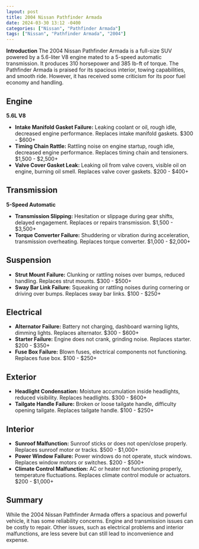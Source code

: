 ```yaml
---
layout: post
title: 2004 Nissan Pathfinder Armada
date: 2024-03-30 13:12 -0400
categories: ["Nissan", "Pathfinder Armada"]
tags: ["Nissan", "Pathfinder Armada", "2004"]
---
```

**Introduction**
The 2004 Nissan Pathfinder Armada is a full-size SUV powered by a 5.6-liter V8 engine mated to a 5-speed automatic transmission. It produces 310 horsepower and 385 lb-ft of torque. The Pathfinder Armada is praised for its spacious interior, towing capabilities, and smooth ride. However, it has received some criticism for its poor fuel economy and handling.

## **Engine**

**5.6L V8**
* **Intake Manifold Gasket Failure:** Leaking coolant or oil, rough idle, decreased engine performance. Replaces intake manifold gaskets. $300 - $600+
* **Timing Chain Rattle:** Rattling noise on engine startup, rough idle, decreased engine performance. Replaces timing chain and tensioners. $1,500 - $2,500+
* **Valve Cover Gasket Leak:** Leaking oil from valve covers, visible oil on engine, burning oil smell. Replaces valve cover gaskets. $200 - $400+

## **Transmission**

**5-Speed Automatic**
* **Transmission Slipping:** Hesitation or slippage during gear shifts, delayed engagement. Replaces or repairs transmission. $1,500 - $3,500+
* **Torque Converter Failure:** Shuddering or vibration during acceleration, transmission overheating. Replaces torque converter. $1,000 - $2,000+

## **Suspension**

* **Strut Mount Failure:** Clunking or rattling noises over bumps, reduced handling. Replaces strut mounts. $300 - $500+
* **Sway Bar Link Failure:** Squeaking or rattling noises during cornering or driving over bumps. Replaces sway bar links. $100 - $250+

## **Electrical**

* **Alternator Failure:** Battery not charging, dashboard warning lights, dimming lights. Replaces alternator. $300 - $600+
* **Starter Failure:** Engine does not crank, grinding noise. Replaces starter. $200 - $350+
* **Fuse Box Failure:** Blown fuses, electrical components not functioning. Replaces fuse box. $100 - $250+

## **Exterior**

* **Headlight Condensation:** Moisture accumulation inside headlights, reduced visibility. Replaces headlights. $300 - $600+
* **Tailgate Handle Failure:** Broken or loose tailgate handle, difficulty opening tailgate. Replaces tailgate handle. $100 - $250+

## **Interior**

* **Sunroof Malfunction:** Sunroof sticks or does not open/close properly. Replaces sunroof motor or tracks. $500 - $1,000+
* **Power Window Failure:** Power windows do not operate, stuck windows. Replaces window motors or switches. $200 - $500+
* **Climate Control Malfunction:** AC or heater not functioning properly, temperature fluctuations. Replaces climate control module or actuators. $200 - $1,000+

## **Summary**
While the 2004 Nissan Pathfinder Armada offers a spacious and powerful vehicle, it has some reliability concerns. Engine and transmission issues can be costly to repair. Other issues, such as electrical problems and interior malfunctions, are less severe but can still lead to inconvenience and expense.
